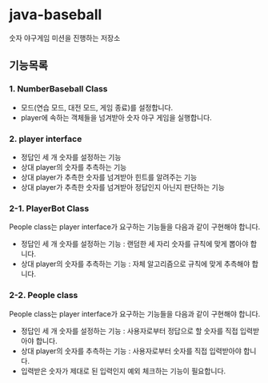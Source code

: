 # java-baseball
숫자 야구게임 미션을 진행하는 저장소

## 기능목록

### 1. NumberBaseball Class
- 모드(연습 모드, 대전 모드, 게임 종료)를 설정합니다.
- player에 속하는 객체들을 넘겨받아 숫자 야구 게임을 실행합니다.

### 2. player interface
- 정답인 세 개 숫자를 설정하는 기능
- 상대 player의 숫자를 추측하는 기능
- 상대 player가 추측한 숫자를 넘겨받아 힌트를 알려주는 기능
- 상대 player가 추측한 숫자를 넘겨받아 정답인지 아닌지 판단하는 기능

### 2-1. PlayerBot Class
People class는 player interface가 요구하는 기능들을 다음과 같이 구현해야 합니다.
- 정답인 세 개 숫자를 설정하는 기능 : 랜덤한 세 자리 숫자를 규칙에 맞게 뽑아야 합니다.
- 상대 player의 숫자를 추측하는 기능 : 자체 알고리즘으로 규칙에 맞게 추측해야 합니다.

### 2-2. People class
People class는 player interface가 요구하는 기능들을 다음과 같이 구현해야 합니다.
- 정답인 세 개 숫자를 설정하는 기능 : 사용자로부터 정답으로 할 숫자를 직접 입력받아야 합니다.
- 상대 player의 숫자를 추측하는 기능 : 사용자로부터 숫자를 직접 입력받아야 합니다.
- 입력받은 숫자가 제대로 된 입력인지 예외 체크하는 기능이 필요합니다.